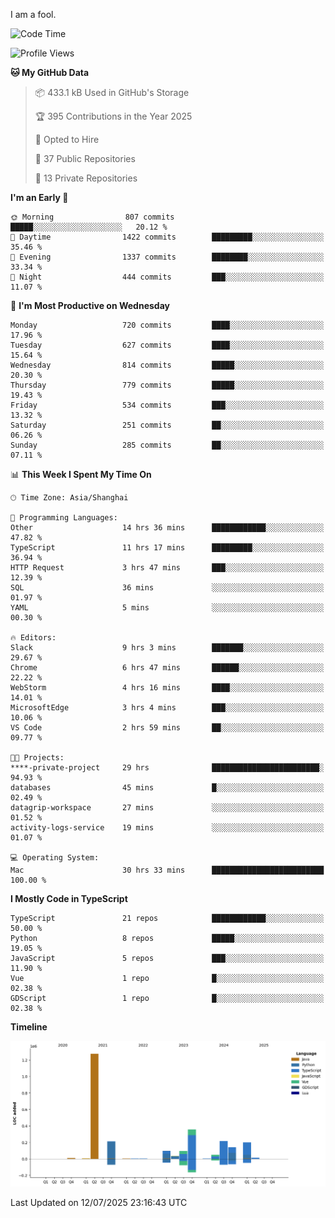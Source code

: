 I am a fool.

<!--START_SECTION:waka-->
![Code Time](http://img.shields.io/badge/Code%20Time-3%2C295%20hrs%2043%20mins-blue)

![Profile Views](http://img.shields.io/badge/Profile%20Views-2-blue)

**🐱 My GitHub Data** 

> 📦 433.1 kB Used in GitHub's Storage 
 > 
> 🏆 395 Contributions in the Year 2025
 > 
> 💼 Opted to Hire
 > 
> 📜 37 Public Repositories 
 > 
> 🔑 13 Private Repositories 
 > 
**I'm an Early 🐤** 

```text
🌞 Morning                807 commits         █████░░░░░░░░░░░░░░░░░░░░   20.12 % 
🌆 Daytime                1422 commits        █████████░░░░░░░░░░░░░░░░   35.46 % 
🌃 Evening                1337 commits        ████████░░░░░░░░░░░░░░░░░   33.34 % 
🌙 Night                  444 commits         ███░░░░░░░░░░░░░░░░░░░░░░   11.07 % 
```
📅 **I'm Most Productive on Wednesday** 

```text
Monday                   720 commits         ████░░░░░░░░░░░░░░░░░░░░░   17.96 % 
Tuesday                  627 commits         ████░░░░░░░░░░░░░░░░░░░░░   15.64 % 
Wednesday                814 commits         █████░░░░░░░░░░░░░░░░░░░░   20.30 % 
Thursday                 779 commits         █████░░░░░░░░░░░░░░░░░░░░   19.43 % 
Friday                   534 commits         ███░░░░░░░░░░░░░░░░░░░░░░   13.32 % 
Saturday                 251 commits         ██░░░░░░░░░░░░░░░░░░░░░░░   06.26 % 
Sunday                   285 commits         ██░░░░░░░░░░░░░░░░░░░░░░░   07.11 % 
```


📊 **This Week I Spent My Time On** 

```text
🕑︎ Time Zone: Asia/Shanghai

💬 Programming Languages: 
Other                    14 hrs 36 mins      ████████████░░░░░░░░░░░░░   47.82 % 
TypeScript               11 hrs 17 mins      █████████░░░░░░░░░░░░░░░░   36.94 % 
HTTP Request             3 hrs 47 mins       ███░░░░░░░░░░░░░░░░░░░░░░   12.39 % 
SQL                      36 mins             ░░░░░░░░░░░░░░░░░░░░░░░░░   01.97 % 
YAML                     5 mins              ░░░░░░░░░░░░░░░░░░░░░░░░░   00.30 % 

🔥 Editors: 
Slack                    9 hrs 3 mins        ███████░░░░░░░░░░░░░░░░░░   29.67 % 
Chrome                   6 hrs 47 mins       ██████░░░░░░░░░░░░░░░░░░░   22.22 % 
WebStorm                 4 hrs 16 mins       ████░░░░░░░░░░░░░░░░░░░░░   14.01 % 
MicrosoftEdge            3 hrs 4 mins        ███░░░░░░░░░░░░░░░░░░░░░░   10.06 % 
VS Code                  2 hrs 59 mins       ██░░░░░░░░░░░░░░░░░░░░░░░   09.77 % 

🐱‍💻 Projects: 
****-private-project     29 hrs              ████████████████████████░   94.93 % 
databases                45 mins             █░░░░░░░░░░░░░░░░░░░░░░░░   02.49 % 
datagrip-workspace       27 mins             ░░░░░░░░░░░░░░░░░░░░░░░░░   01.52 % 
activity-logs-service    19 mins             ░░░░░░░░░░░░░░░░░░░░░░░░░   01.07 % 

💻 Operating System: 
Mac                      30 hrs 33 mins      █████████████████████████   100.00 % 
```

**I Mostly Code in TypeScript** 

```text
TypeScript               21 repos            ████████████░░░░░░░░░░░░░   50.00 % 
Python                   8 repos             █████░░░░░░░░░░░░░░░░░░░░   19.05 % 
JavaScript               5 repos             ███░░░░░░░░░░░░░░░░░░░░░░   11.90 % 
Vue                      1 repo              █░░░░░░░░░░░░░░░░░░░░░░░░   02.38 % 
GDScript                 1 repo              █░░░░░░░░░░░░░░░░░░░░░░░░   02.38 % 
```



**Timeline**

![Lines of Code chart](https://raw.githubusercontent.com/VeejaLiu/VeejaLiu/master/assets/bar_graph.png)


 Last Updated on 12/07/2025 23:16:43 UTC
<!--END_SECTION:waka-->
